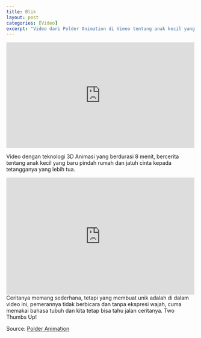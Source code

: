 ```yaml
---
title: Blik
layout: post
categories: [Video]
excerpt: "Video dari Polder Animation di Vimeo tentang anak kecil yang jatuh cinta kepada tetangganya yang lebih tua."
---
```


<div class="vidvim"><iframe src="http://player.vimeo.com/video/25475500?title=0&amp;byline=0&amp;portrait=0" width="500" height="281" frameborder="0"></iframe></div>

Video dengan teknologi 3D Animasi yang berdurasi 8 menit, bercerita tentang anak kecil yang baru pindah rumah dan jatuh cinta kepada tetangganya yang lebih tua.
<div class="vidyou"><iframe width="500" height="311" src="http://www.youtube.com/embed/KJ19PJ7-SWc" frameborder="0" allowfullscreen></iframe></div>
Ceritanya memang sederhana, tetapi yang membuat unik adalah di dalam video ini, pemerannya tidak berbicara dan tanpa ekspresi wajah, cuma memakai bahasa tubuh dan kita tetap bisa tahu jalan ceritanya. Two Thumbs Up!

Source: [Polder Animation](http://www.polderanimation.com/)